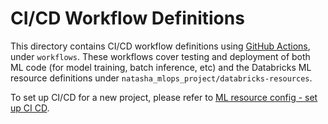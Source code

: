# CI/CD Workflow Definitions
This directory contains CI/CD workflow definitions using [GitHub Actions](https://docs.github.com/en/actions),
under ``workflows``. These workflows cover testing and deployment of both ML code (for model training, batch inference, etc) and the 
Databricks ML resource definitions under ``natasha_mlops_project/databricks-resources``. 

To set up CI/CD for a new project,
please refer to [ML resource config - set up CI CD](../../natasha_mlops_project/databricks-resources/README.md#set-up-ci-and-cd).
